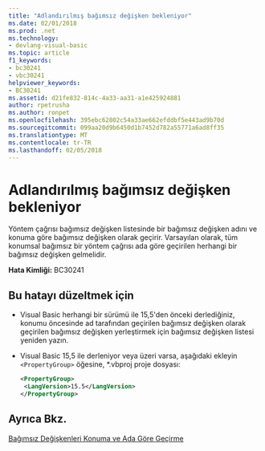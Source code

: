 ```yaml
---
title: "Adlandırılmış bağımsız değişken bekleniyor"
ms.date: 02/01/2018
ms.prod: .net
ms.technology:
- devlang-visual-basic
ms.topic: article
f1_keywords:
- bc30241
- vbc30241
helpviewer_keywords:
- BC30241
ms.assetid: d21fe832-814c-4a33-aa31-a1e425924881
author: rpetrusha
ms.author: ronpet
ms.openlocfilehash: 395ebc62802c54a33ae662efddbf5e443ad9b70d
ms.sourcegitcommit: 099aa20d9b6450d1b7452d782a55771a6ad8ff35
ms.translationtype: MT
ms.contentlocale: tr-TR
ms.lasthandoff: 02/05/2018
---
```

# <a name="named-argument-expected"></a>Adlandırılmış bağımsız değişken bekleniyor

Yöntem çağrısı bağımsız değişken listesinde bir bağımsız değişken adını ve konuma göre bağımsız değişken olarak geçirir. Varsayılan olarak, tüm konumsal bağımsız bir yöntem çağrısı ada göre geçirilen herhangi bir bağımsız değişken gelmelidir.  
  
 **Hata Kimliği:** BC30241  
  
## <a name="to-correct-this-error"></a>Bu hatayı düzeltmek için  
  
-   Visual Basic herhangi bir sürümü ile 15,5'den önceki derlediğiniz, konumu öncesinde ad tarafından geçirilen bağımsız değişken olarak geçirilen bağımsız değişken yerleştirmek için bağımsız değişken listesi yeniden yazın.  

- Visual Basic 15,5 ile derleniyor veya üzeri varsa, aşağıdaki ekleyin `<PropertyGroup>` öğesine, \*.vbproj proje dosyası:
 
   ```xml
   <PropertyGroup>
    <LangVersion>15.5</LangVersion>
   </PropertyGroup>
   ```  
  
## <a name="see-also"></a>Ayrıca Bkz.  
 [Bağımsız Değişkenleri Konuma ve Ada Göre Geçirme](../../visual-basic/programming-guide/language-features/procedures/passing-arguments-by-position-and-by-name.md)
